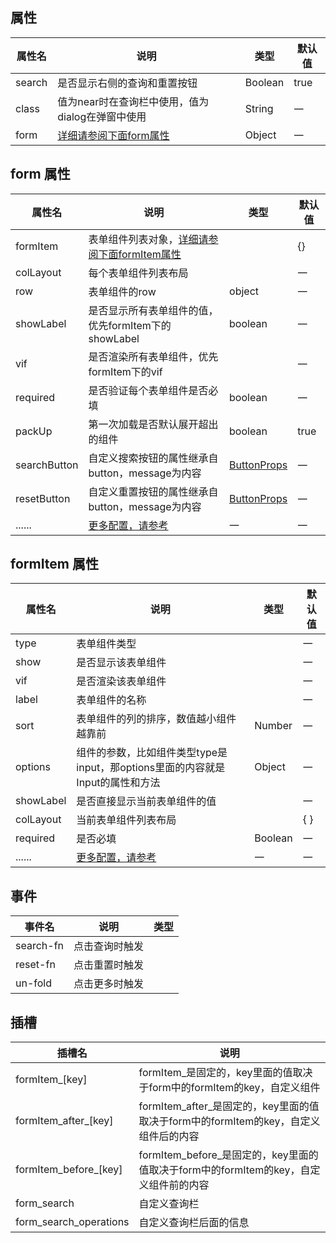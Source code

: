 

<style>

    .el-form.dinert-form{
        background-color: transparent;
    }
</style>

<script setup>
    let arr  = ['input' ,
                'select' ,
                'textarea' ,
                'input-number' ,
                'input-autocomplete'
                , 'switch'
                , 'datetime'
                , 'date'
                , 'week'
                , 'month'
                , 'year'
                , 'datetimerange'
                , 'daterange'
                , 'monthrange'
                , 'custom' , 'radio' , 'tree-select' , 'radio-button'
                , 'rate'
                , 'checkbox'
                , 'cascader'].join("' | '")
                arr = "'" + arr + "'"
    const colLayout = "{ xl: 'number', lg: 'number', md: 'number', sm: 'number', xs: 'number' }"
</script>


## 属性
| 属性名 | 说明                                             | 类型    | 默认值 |
| ------ | ------------------------------------------------ | ------- | ------ |
| search | 是否显示右侧的查询和重置按钮                     | Boolean | true   |
| class  | 值为near时在查询栏中使用，值为dialog在弹窗中使用 | String  | 一     |
| form   | [详细请参阅下面form属性](#form-属性)             | Object  | 一     |


## form 属性
| 属性名       | 说明                                                                                   | 类型                                                                                           | 默认值 |
| ------------ | -------------------------------------------------------------------------------------- | ---------------------------------------------------------------------------------------------- | ------ |
| formItem     | 表单组件列表对象，[详细请参阅下面formItem属性](#formitem-属性)                         | <dinert-api-typing type="object" details="{[key: string]: FormItemProps}"></dinert-api-typing> | \{\}   |
| colLayout    | 每个表单组件列表布局                                                                   | <dinert-api-typing type="object" :details="colLayout"/>                                        | 一     |
| row          | 表单组件的row                                                                          | object                                                                                         | 一     |
| showLabel    | 是否显示所有表单组件的值，优先formItem下的showLabel                                    | boolean                                                                                        | 一     |
| vif          | 是否渲染所有表单组件，优先formItem下的vif                                              | <dinert-api-typing type="enmu" details="'boolean' \| (model) => boolean"></dinert-api-typing>  | 一     |
| required     | 是否验证每个表单组件是否必填                                                           | boolean                                                                                        | 一     |
| packUp       | 第一次加载是否默认展开超出的组件                                                       | boolean                                                                                        | true   |
| searchButton | 自定义搜索按钮的属性继承自button，message为内容                                                       | [ButtonProps](https://element-plus.org/en-US/component/button.html#button-attributes)                     | 一     |
| resetButton  | 自定义重置按钮的属性继承自button，message为内容                                                       | [ButtonProps](https://element-plus.org/en-US/component/button.html#button-attributes)                      | 一     |
| ......       | [更多配置，请参考](https://element-plus.org/zh-CN/component/form.html#form-attributes) | 一                                                                                             | 一     |

## formItem 属性
| 属性名    | 说明                                                                                       | 类型                                                                                          | 默认值 |
| --------- | ------------------------------------------------------------------------------------------ | --------------------------------------------------------------------------------------------- | ------ |
| type      | 表单组件类型                                                                               | <dinert-api-typing type="enmu" :details="arr"></dinert-api-typing>                            | 一     |
| show      | 是否显示该表单组件                                                                         | <dinert-api-typing type="enmu" details="'boolean' \| (model) => boolean"></dinert-api-typing> | 一     |
| vif       | 是否渲染该表单组件                                                                         | <dinert-api-typing type="enmu" details="'boolean' \| (model) => boolean"></dinert-api-typing> | 一     |
| label     | 表单组件的名称                                                                             | <dinert-api-typing type="enmu" details="'string' \| (model) => boolean"></dinert-api-typing>  | 一     |
| sort      | 表单组件的列的排序，数值越小组件越靠前                | Number                                                                                        | 一     |
| options   | 组件的参数，比如组件类型type是input，那options里面的内容就是Input的属性和方法              | Object                                                                                        | 一     |
| showLabel | 是否直接显示当前表单组件的值                                                               | <dinert-api-typing type="enmu" details="'boolean' \| (model) => boolean"></dinert-api-typing>                                                                                       | 一     |
| colLayout | 当前表单组件列表布局                                                                       | <dinert-api-typing type="object" :details="colLayout"></dinert-api-typing>                    | \{  \} |
| required  | 是否必填                                                                                   | Boolean                                                                                       | 一     |
| ......    | [更多配置，请参考](https://element-plus.org/zh-CN/component/form.html#formitem-attributes) | 一                                                                                            | 一     |

## 事件
| 事件名    | 说明           | 类型                                                                   |
| --------- | -------------- | ---------------------------------------------------------------------- |
| search-fn | 点击查询时触发 | <dinert-api-typing type="Function" details="(value: number) => void"/> |
| reset-fn  | 点击重置时触发 | <dinert-api-typing type="Function" details="(value: number) => void"/> |
| un-fold   | 点击更多时触发 | <dinert-api-typing type="Function" details="() => void"/>              |

## 插槽

| 插槽名                | 说明                                                                                |
| --------------------- | ----------------------------------------------------------------------------------- |
| formItem_[key]        | formItem_是固定的，key里面的值取决于form中的formItem的key，自定义组件               |
| formItem_after_[key]  | formItem_after_是固定的，key里面的值取决于form中的formItem的key，自定义组件后的内容 |
| formItem_before_[key] | formItem_before_是固定的，key里面的值取决于form中的formItem的key，自定义组件前的内容 |
| form_search           | 自定义查询栏                                                                        |
| form_search_operations           | 自定义查询栏后面的信息                                                                        |


